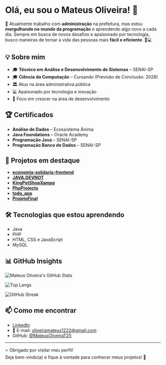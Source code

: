 # Olá, eu sou o Mateus Oliveira! 👋

💼 Atualmente trabalho com **administração** na prefeitura, mas estou **mergulhando no mundo da programação** e aprendendo algo novo a cada dia. Sempre em busca de novos desafios e apaixonado por tecnologia, busco maneiras de tornar a vida das pessoas mais **fácil e eficiente**. 🚀💻

## 💡 Sobre mim

- 🎓 **Técnico em Análise e Desenvolvimento de Sistemas** – SENAI-SP  
- 🎓 **Ciência da Computação** – Cursando (Previsão de Conclusão: 2028)  
- 🏛️ Atuo na área administrativa pública  
- 💻 Apaixonado por tecnologia e inovação  
- 🎯 Foco em crescer na área de desenvolvimento  

## 🏆 Certificados

- **Análise de Dados** – Ecossistema Ânima  
- **Java Foundations** – Oracle Academy  
- **Programação Java** – SENAI-SP  
- **Programação Banco de Dados** – SENAI-SP  

## 🚀 Projetos em destaque

- **[economia-solidaria-frontend](https://github.com/MateusOliveiraT25/economia-solidaria-frontend)**
- **[JAVA.DEVNOT](https://github.com/MateusOliveiraT25/JAVA.DEVNOT)**
- **[KingPetShopXampp](https://github.com/MateusOliveiraT25/KingPetShopXampp)**
- **[PhpProjects](https://github.com/MateusOliveiraT25/PhpProjects)**
- **[todo_app](https://github.com/MateusOliveiraT25/todo_app)**
- **[ProjetoFinal](https://github.com/MateusOliveiraT25/ProjetoFinal)**

## 🛠️ Tecnologias que estou aprendendo

- Java  
- PHP  
- HTML, CSS e JavaScript  
- MySQL  

## 📊 GitHub Insights

![Mateus Oliveira's GitHub Stats](https://github-readme-stats.vercel.app/api?username=MateusOliveiraT25&show_icons=true&theme=radical)  

![Top Langs](https://github-readme-stats.vercel.app/api/top-langs/?username=MateusOliveiraT25&layout=compact&theme=radical)  

![GitHub Streak](https://streak-stats.demolab.com/?user=MateusOliveiraT25&theme=radical)

## 📫 Como me encontrar

- [LinkedIn](https://www.linkedin.com/in/mateus-oliveira-b89a5b170)  
- 📧 E-mail: oliveiramateus1222@gmail.com  
- GitHub: [@MateusOliveiraT25](https://github.com/MateusOliveiraT25)  

---

⭐ Obrigado por visitar meu perfil!  
Seja bem-vindo(a) e fique à vontade para conhecer meus projetos! 🚀
